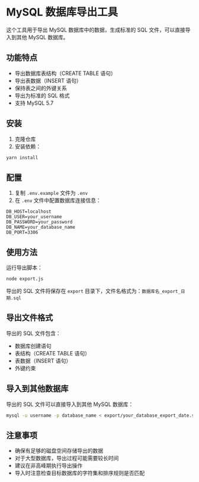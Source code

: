 # MySQL 数据库导出工具

这个工具用于导出 MySQL 数据库中的数据，生成标准的 SQL 文件，可以直接导入到其他 MySQL 数据库。

## 功能特点

- 导出数据库表结构（CREATE TABLE 语句）
- 导出表数据（INSERT 语句）
- 保持表之间的外键关系
- 导出为标准的 SQL 格式
- 支持 MySQL 5.7

## 安装

1. 克隆仓库
2. 安装依赖：
```bash
yarn install
```

## 配置

1. 复制 `.env.example` 文件为 `.env`
2. 在 `.env` 文件中配置数据库连接信息：
```
DB_HOST=localhost
DB_USER=your_username
DB_PASSWORD=your_password
DB_NAME=your_database_name
DB_PORT=3306
```

## 使用方法

运行导出脚本：
```bash
node export.js
```

导出的 SQL 文件将保存在 `export` 目录下，文件名格式为：`数据库名_export_日期.sql`

## 导出文件格式

导出的 SQL 文件包含：
- 数据库创建语句
- 表结构（CREATE TABLE 语句）
- 表数据（INSERT 语句）
- 外键约束

## 导入到其他数据库

导出的 SQL 文件可以直接导入到其他 MySQL 数据库：

```bash
mysql -u username -p database_name < export/your_database_export_date.sql
```

## 注意事项

- 确保有足够的磁盘空间存储导出的数据
- 对于大型数据库，导出过程可能需要较长时间
- 建议在非高峰期执行导出操作
- 导入时注意检查目标数据库的字符集和排序规则是否匹配 